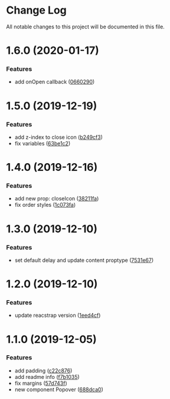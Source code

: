 # Change Log

All notable changes to this project will be documented in this file.

# 1.6.0 (2020-01-17)


### Features

* add onOpen callback ([0660290](https://github.com/SUI-Components/sui-components/commit/06602905fd4851a3e72e6f1b79bc9e241a5b9f45))



# 1.5.0 (2019-12-19)


### Features

* add z-index to close icon ([b249cf3](https://github.com/SUI-Components/sui-components/commit/b249cf399a37cc3278698b89ce73270bdee7b896))
* fix variables ([63be1c2](https://github.com/SUI-Components/sui-components/commit/63be1c2cfb1a62d1514270de0acc30af93e1ee0b))



# 1.4.0 (2019-12-16)


### Features

* add new prop: closeIcon ([38211fa](https://github.com/SUI-Components/sui-components/commit/38211fa1a5fc242a334904cb26aaa28742f939a2))
* fix order styles ([1c073fa](https://github.com/SUI-Components/sui-components/commit/1c073fac8bde31cdcf21356feae8b330d00e41d6))



# 1.3.0 (2019-12-10)


### Features

* set default delay and update content proptype ([7531e67](https://github.com/SUI-Components/sui-components/commit/7531e67fd27d442dd2db78998d73bb4d8f6d36d4))



# 1.2.0 (2019-12-10)


### Features

* update reacstrap version ([1eed4cf](https://github.com/SUI-Components/sui-components/commit/1eed4cfa5f3a531109341619e3ce38f5846e63ab))



# 1.1.0 (2019-12-05)


### Features

* add padding ([c22c876](https://github.com/SUI-Components/sui-components/commit/c22c8769b17258d585aae4b93805c535764c9610))
* add readme info ([f7b1035](https://github.com/SUI-Components/sui-components/commit/f7b103549051587f54fcadbe57dc146a10034bc3))
* fix margins ([57d743f](https://github.com/SUI-Components/sui-components/commit/57d743f91d29533c0b77d84caf46755f41ef297c))
* new component Popover ([688dca0](https://github.com/SUI-Components/sui-components/commit/688dca0b65ac6a07e43e0b0ee3655c3a773a808d))



